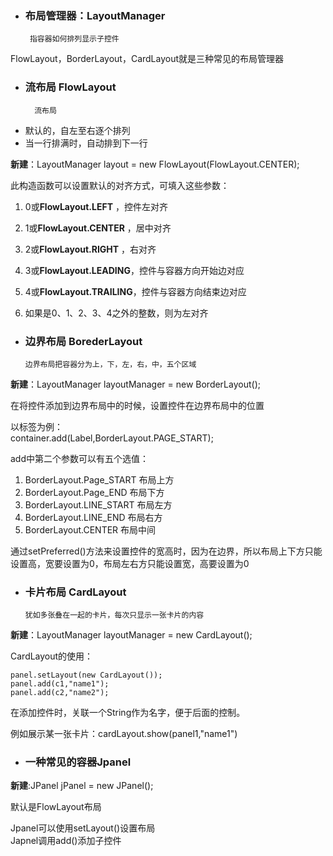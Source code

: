 - ### 布局管理器：LayoutManager
       指容器如何排列显示子控件

FlowLayout，BorderLayout，CardLayout就是三种常见的布局管理器

- ### 流布局 FlowLayout
        流布局
    
- 默认的，自左至右逐个排列
- 当一行排满时，自动排到下一行

**新建**：LayoutManager layout = new FlowLayout(FlowLayout.CENTER);

此构造函数可以设置默认的对齐方式，可填入这些参数：

1. 0或**FlowLayout.LEFT** ，控件左对齐

2. 1或**FlowLayout.CENTER** ，居中对齐

3. 2或**FlowLayout.RIGHT** ，右对齐

4. 3或**FlowLayout.LEADING**，控件与容器方向开始边对应

5. 4或**FlowLayout.TRAILING**，控件与容器方向结束边对应

6. 如果是0、1、2、3、4之外的整数，则为左对齐

- ### 边界布局 BorederLayout
      边界布局把容器分为上，下，左，右，中，五个区域
      
**新建**：LayoutManager layoutManager = new BorderLayout();

在将控件添加到边界布局中的时候，设置控件在边界布局中的位置

以标签为例：</br>
container.add(Label,BorderLayout.PAGE_START);

add中第二个参数可以有五个选值：</br>
1. BorderLayout.Page_START  布局上方
2. BorderLayout.Page_END  布局下方
3. BorderLayout.LINE_START 布局左方
4. BorderLayout.LINE_END 布局右方
5. BorderLayout.CENTER 布局中间

通过setPreferred()方法来设置控件的宽高时，因为在边界，所以布局上下方只能设置高，宽要设置为0，布局左右方只能设置宽，高要设置为0

- ### 卡片布局 CardLayout
      犹如多张叠在一起的卡片，每次只显示一张卡片的内容

**新建**：LayoutManager layoutManager = new CardLayout();

CardLayout的使用：</br>
```
panel.setLayout(new CardLayout());
panel.add(c1,"name1");
panel.add(c2,"name2");
```
在添加控件时，关联一个String作为名字，便于后面的控制。

例如展示某一张卡片：cardLayout.show(panel1,"name1")

- ### 一种常见的容器Jpanel

**新建**:JPanel jPanel = new JPanel();

默认是FlowLayout布局

Jpanel可以使用setLayout()设置布局</br>
Japnel调用add()添加子控件
